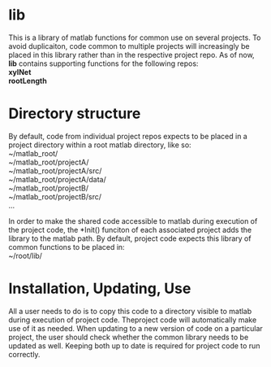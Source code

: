 # lib
This is a library of matlab functions for common use on several projects. 
To avoid duplicaiton, code common to multiple projects will increasingly be placed in this library rather than in the respective project repo.
As of now, **lib** contains supporting functions for the following repos:\
**xylNet**\
**rootLength**

# Directory structure
By default, code from individual project repos expects to be placed in a project directory within a root matlab directory, like so:\
~/matlab_root/\
~/matlab_root/projectA/\
~/matlab_root/projectA/src/\
~/matlab_root/projectA/data/\
~/matlab_root/projectB/\
~/matlab_root/projectB/src/\
...

In order to make the shared code accessible to matlab during execution of the project code, the *Init() funciton of each associated project adds the library to the matlab path.
By default, project code expects this library of common functions to be placed in:\
~/root/lib/

# Installation, Updating, Use
All a user needs to do is to copy this code to a directory visible to matlab during execution of project code. Theproject code will automatically make use of it as needed.
When updating to a new version of code on a particular project, the user should check whether the common library needs to be updated as well. 
Keeping both up to date is required for project code to run correctly.
